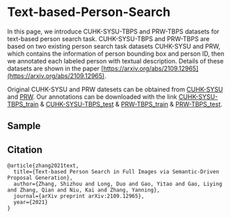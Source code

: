 # Text-based-Person-Search

In this page, we introduce CUHK-SYSU-TBPS and PRW-TBPS datasets for text-based person search task. CUHK-SYSU-TBPS and PRW-TBPS are based on two existing person search task datasets CUHK-SYSU and PRW, which contains the information of person bounding box and person ID, then we annotated each labeled person with textual description. Details of these datasets are shown in the paper [https://arxiv.org/abs/2109.12965](https://arxiv.org/abs/2109.12965).

Original CUHK-SYSU and PRW datesets can be obtained from [CUHK-SYSU](https://github.com/ShuangLI59/person_search) and [PRW](http://www.liangzheng.com.cn/Project/project_prw.html). Our annotations can be downloaded with the link [CUHK-SYSU-TBPS_train](https://drive.google.com/file/d/1asgZ2DGtgN_7tl2SSjF8NySPXRwKQfjA/view?usp=sharing) & [CUHK-SYSU-TBPS_test](https://drive.google.com/file/d/17NwIcHqmp0HhY7FmN0ciUYPvqDT6hLrP/view?usp=sharing) & [PRW-TBPS_train](https://drive.google.com/file/d/1Oh3nOWQfG4UkAJsILNeW3uZV1Mggwip7/view?usp=sharing) & [PRW-TBPS_test](https://drive.google.com/file/d/1iyxa_BqXFsNSxTbHpczdypB0shNKp86c/view?usp=sharing).

## Sample


## Citation

```
@article{zhang2021text,
  title={Text-based Person Search in Full Images via Semantic-Driven Proposal Generation},
  author={Zhang, Shizhou and Long, Duo and Gao, Yitao and Gao, Liying and Zhang, Qian and Niu, Kai and Zhang, Yanning},
  journal={arXiv preprint arXiv:2109.12965},
  year={2021}
}
```
